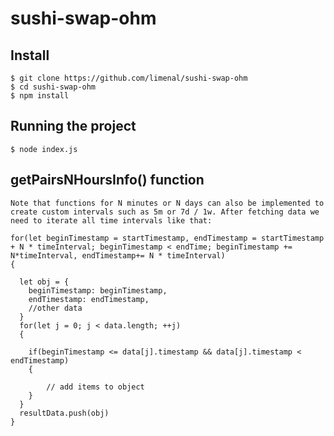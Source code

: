# sushi-swap-ohm

## Install

    $ git clone https://github.com/limenal/sushi-swap-ohm
    $ cd sushi-swap-ohm
    $ npm install
    
## Running the project

    $ node index.js
## getPairsNHoursInfo() function

    Note that functions for N minutes or N days can also be implemented to create custom intervals such as 5m or 7d / 1w. After fetching data we need to iterate all time intervals like that: 
       
    for(let beginTimestamp = startTimestamp, endTimestamp = startTimestamp + N * timeInterval; beginTimestamp < endTime; beginTimestamp += N*timeInterval, endTimestamp+= N * timeInterval)
    {
      
      let obj = {
        beginTimestamp: beginTimestamp,
        endTimestamp: endTimestamp,
        //other data
      }
      for(let j = 0; j < data.length; ++j)
      {
        
        if(beginTimestamp <= data[j].timestamp && data[j].timestamp < endTimestamp)
        {

            // add items to object
        }
      }
      resultData.push(obj)
    }